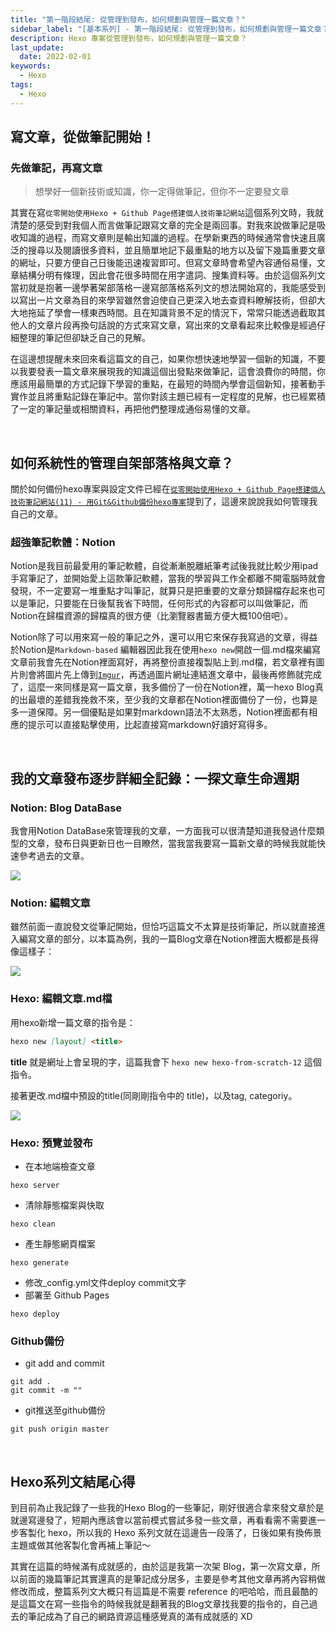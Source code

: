 ```yaml
---
title: "第一階段結尾: 從管理到發布，如何規劃與管理一篇文章？"
sidebar_label: "[基本系列] - 第一階段結尾: 從管理到發布，如何規劃與管理一篇文章？"
description: Hexo 專案從管理到發布，如何規劃與管理一篇文章？
last_update:
  date: 2022-02-01
keywords:
  - Hexo
tags:
  - Hexo
---
```


## **寫文章，從做筆記開始！**

### **先做筆記，再寫文章**
> 想學好一個新技術或知識，你一定得做筆記，但你不一定要發文章

<!-- more -->

其實在寫`從零開始使用Hexo + Github Page搭建個人技術筆記網站`這個系列文時，我就清楚的感受到對我個人而言做筆記跟寫文章的完全是兩回事。對我來說做筆記是吸收知識的過程，而寫文章則是輸出知識的過程。在學新東西的時候通常會快速且廣泛的搜尋以及閱讀很多資料，並且簡單地記下最重點的地方以及留下幾篇重要文章的網址，只要方便自己日後能迅速複習即可。但寫文章時會希望內容通俗易懂，文章結構分明有條理，因此會花很多時間在用字遣詞、搜集資料等。由於這個系列文當初就是抱著一邊學著架部落格一邊寫部落格系列文的想法開始寫的，我能感受到以寫出一片文章為目的來學習雖然會迫使自己更深入地去查資料瞭解技術，但卻大大地拖延了學會一樣東西時間。且在知識背景不足的情況下，常常只能透過截取其他人的文章片段再換句話說的方式來寫文章，寫出來的文章看起來比較像是經過仔細整理的筆記但卻缺乏自己的見解。

在這邊想提醒未來回來看這篇文的自己，如果你想快速地學習一個新的知識，不要以我要發表一篇文章來展現我的知識這個出發點來做筆記，這會浪費你的時間，你應該用最簡單的方式記錄下學習的重點，在最短的時間內學會這個新知，接著動手實作並且將重點記錄在筆記中。當你對該主題已經有一定程度的見解，也已經累積了一定的筆記量或相關資料，再把他們整理成通俗易懂的文章。


<br/>



## **如何系統性的管理自架部落格與文章？**

關於如何備份hexo專案與設定文件已經在[`從零開始使用Hexo + Github Page搭建個人技術筆記網站(11) - 用Git&Github備份hexo專案`](https://bosh-kuo.github.io/Bosh-Hexo-Blog/hexo-from-scratch-11/)提到了，這邊來說說我如何管理我自己的文章。

### **超強筆記軟體：Notion**

Notion是我目前最愛用的筆記軟體，自從漸漸脫離紙筆考試後我就比較少用ipad手寫筆記了，並開始愛上這款筆記軟體，當我的學習與工作全都離不開電腦時就會發現，不一定要寫一堆重點才叫筆記，就算只是把重要的文章分類歸檔存起來也可以是筆記，只要能在日後幫我省下時間，任何形式的內容都可以叫做筆記，而Notion在歸檔資源的歸檔真的很方便（比瀏覽器書籤方便大概100倍吧）。

Notion除了可以用來寫一般的筆記之外，還可以用它來保存我寫過的文章，得益於Notion是`Markdown-based` 編輯器因此我在使用`hexo new`開啟一個.md檔來編寫文章前我會先在Notion裡面寫好，再將整份直接複製貼上到.md檔，若文章裡有圖片則會將圖片先上傳到[`Imgur`](https://imgur.com/)，再透過圖片網址連結進文章中，最後再修飾就完成了，這麼一來同樣是寫一篇文章，我多備份了一份在Notion裡，萬一hexo Blog真的出最壞的差錯我挽救不來，至少我的文章都在Notion裡面備份了一份，也算是多一道保障。另一個優點是如果對markdown語法不太熟悉，Notion裡面都有相應的提示可以直接點擊使用，比起直接寫markdown好讀好寫得多。

<br/>

## **我的文章發布逐步詳細全記錄：一探文章生命週期**

### **Notion: Blog DataBase**

我會用Notion DataBase來管理我的文章，一方面我可以很清楚知道我發過什麼類型的文章，發布日與更新日也一目瞭然，當我當我要寫一篇新文章的時候我就能快速參考過去的文章。

![](https://res.cloudinary.com/djtoo8orh/image/upload/v1673861910/Hexo%20Blog/2022-02-01-hexo-from-scratch-12/notion1_kjpmex.png)



### **Notion: 編輯文章**

雖然前面一直說發文從筆記開始，但恰巧這篇文不太算是技術筆記，所以就直接進入編寫文章的部分，以本篇為例，我的一篇Blog文章在Notion裡面大概都是長得像這樣子：

![](https://res.cloudinary.com/djtoo8orh/image/upload/v1673861910/Hexo%20Blog/2022-02-01-hexo-from-scratch-12/notion2_gnwfal.png)



### **Hexo: 編輯文章.md檔**

用hexo新增一篇文章的指令是：

```markdown
hexo new [layout] <title>
```

**title** 就是網址上會呈現的字，這篇我會下 `hexo new hexo-from-scratch-12` 這個指令。

接著更改.md檔中預設的title(同剛剛指令中的 title)，以及tag, categoriy。

![](https://res.cloudinary.com/djtoo8orh/image/upload/v1673861910/Hexo%20Blog/2022-02-01-hexo-from-scratch-12/post_tgwrkf.png)

### **Hexo: 預覽並發布**

- 在本地端檢查文章

```shell
hexo server
```

- 清除靜態檔案與快取

```shell
hexo clean
```

- 產生靜態網頁檔案

```shell
hexo generate
```

- 修改_config.yml文件deploy commit文字
- 部署至 Github Pages

```shell
hexo deploy
```

### **Github備份**

- git add and commit

```shell
git add .
git commit -m ""
```

- git推送至github備份

```shell
git push origin master
```

<br/>

## **Hexo系列文結尾心得**

到目前為止我記錄了一些我的Hexo Blog的一些筆記，剛好很適合拿來發文章於是就邊寫邊發了，短期內應該會以當前模式嘗試多發一些文章，再看看需不需要進一步客製化 hexo，所以我的 Hexo 系列文就在這邊告一段落了，日後如果有換佈景主題或做其他客製化會再補上筆記～

其實在這篇的時候滿有成就感的，由於這是我第一次架 Blog，第一次寫文章，所以前面的幾篇筆記其實還真的是筆記成分居多，主要是參考其他文章再將內容稍做修改而成，整篇系列文大概只有這篇是不需要 reference 的吧哈哈，而且最酷的是這篇文在寫一些指令的時候我就是翻著我的Blog文章找我要的指令的，自己過去的筆記成為了自己的網路資源這種感覺真的滿有成就感的 XD